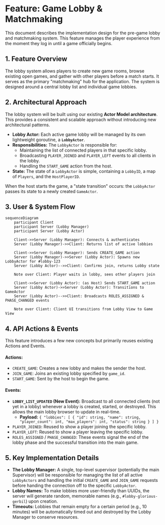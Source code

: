 # Feature: Game Lobby & Matchmaking

This document describes the implementation design for the pre-game lobby and matchmaking system. This feature manages the player experience from the moment they log in until a game officially begins.

## 1. Feature Overview

The lobby system allows players to create new game rooms, browse existing open games, and gather with other players before a match starts. It serves as the primary "matchmaking" hub for the application. The system is designed around a central lobby list and individual game lobbies.

## 2. Architectural Approach

The lobby system will be built using our existing **Actor Model architecture**. This provides a consistent and scalable approach without introducing new architectural patterns.

*   **Lobby Actor:** Each active game lobby will be managed by its own lightweight goroutine, a **`LobbyActor`**.
*   **Responsibilities:** The `LobbyActor` is responsible for:
    *   Maintaining the list of connected players in that specific lobby.
    *   Broadcasting `PLAYER_JOINED` and `PLAYER_LEFT` events to all clients in the lobby.
    *   Handling the `START_GAME` action from the host.
*   **State:** The state of a `LobbyActor` is simple, containing a `LobbyID`, a map of `Players`, and the `HostPlayerID`.

When the host starts the game, a "state transition" occurs: the `LobbyActor` passes its state to a newly created `GameActor`.

## 3. User & System Flow

```mermaid
sequenceDiagram
    participant Client
    participant Server (Lobby Manager)
    participant Server (Lobby Actor)

    Client->>Server (Lobby Manager): Connects & authenticates
    Server (Lobby Manager)->>Client: Returns list of active lobbies

    Client->>Server (Lobby Manager): Sends CREATE_GAME action
    Server (Lobby Manager)->>Server (Lobby Actor): Spawns new LobbyActor for #lobby-123
    Server (Lobby Actor)-->>Client: Confirms join, returns Lobby state

    Note over Client: Player waits in lobby, sees other players join

    Client->>Server (Lobby Actor): (as Host) Sends START_GAME action
    Server (Lobby Actor)->>Server (Lobby Actor): Transitions to GameActor
    Server (Lobby Actor)-->>Client: Broadcasts ROLES_ASSIGNED & PHASE_CHANGED events

    Note over Client: Client UI transitions from Lobby View to Game View
```

## 4. API Actions & Events

This feature introduces a few new concepts but primarily reuses existing Actions and Events.

#### **Actions:**

*   `CREATE_GAME`: Creates a new lobby and makes the sender the host.
*   `JOIN_GAME`: Joins an existing lobby specified by `game_id`.
*   `START_GAME`: Sent by the host to begin the game.

#### **Events:**

*   **`LOBBY_LIST_UPDATED` (New Event):** Broadcast to all connected clients (not yet in a lobby) whenever a lobby is created, started, or destroyed. This allows the main lobby browser to update in real-time.
    *   **Payload:** `{ "lobbies": [ { "id": string, "name": string, "player_count": int, "max_players": int, "status": string } ] }`
*   `PLAYER_JOINED`: Reused to show a player joining the specific lobby.
*   `PLAYER_LEFT`: Reused to show a player leaving the specific lobby.
*   `ROLES_ASSIGNED` / `PHASE_CHANGED`: These events signal the end of the lobby phase and the successful transition into the main game.

## 5. Key Implementation Details

*   **The Lobby Manager:** A single, top-level supervisor (potentially the main Supervisor) will be responsible for managing the list of all active `LobbyActors` and handling the initial `CREATE_GAME` and `JOIN_GAME` requests before handing the connection off to the specific `LobbyActor`.
*   **Lobby Names:** To make lobbies more user-friendly than UUIDs, the server will generate random, memorable names (e.g., `#lobby-glorious-gerbil`) upon creation.
*   **Timeouts:** Lobbies that remain empty for a certain period (e.g., 10 minutes) will be automatically timed out and destroyed by the Lobby Manager to conserve resources.